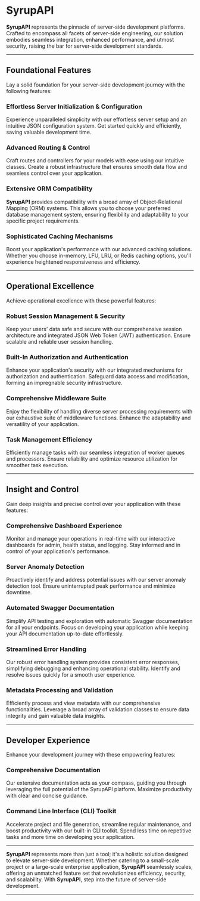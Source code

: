 # **SyrupAPI**

**SyrupAPI** represents the pinnacle of server-side development platforms. Crafted to encompass all facets of server-side engineering, our solution embodies seamless integration, enhanced performance, and utmost security, raising the bar for server-side development standards.

---

## **Foundational Features**

Lay a solid foundation for your server-side development journey with the following features:

### **Effortless Server Initialization & Configuration**

Experience unparalleled simplicity with our effortless server setup and an intuitive JSON configuration system. Get started quickly and efficiently, saving valuable development time.

### **Advanced Routing & Control**

Craft routes and controllers for your models with ease using our intuitive classes. Create a robust infrastructure that ensures smooth data flow and seamless control over your application.

### **Extensive ORM Compatibility**

**SyrupAPI** provides compatibility with a broad array of Object-Relational Mapping (ORM) systems. This allows you to choose your preferred database management system, ensuring flexibility and adaptability to your specific project requirements.

### **Sophisticated Caching Mechanisms**

Boost your application's performance with our advanced caching solutions. Whether you choose in-memory, LFU, LRU, or Redis caching options, you'll experience heightened responsiveness and efficiency.

---

## **Operational Excellence**

Achieve operational excellence with these powerful features:

### **Robust Session Management & Security**

Keep your users' data safe and secure with our comprehensive session architecture and integrated JSON Web Token (JWT) authentication. Ensure scalable and reliable user session handling.

### **Built-In Authorization and Authentication**

Enhance your application's security with our integrated mechanisms for authorization and authentication. Safeguard data access and modification, forming an impregnable security infrastructure.

### **Comprehensive Middleware Suite**

Enjoy the flexibility of handling diverse server processing requirements with our exhaustive suite of middleware functions. Enhance the adaptability and versatility of your application.

### **Task Management Efficiency**

Efficiently manage tasks with our seamless integration of worker queues and processors. Ensure reliability and optimize resource utilization for smoother task execution.

---

## **Insight and Control**

Gain deep insights and precise control over your application with these features:

### **Comprehensive Dashboard Experience**

Monitor and manage your operations in real-time with our interactive dashboards for admin, health status, and logging. Stay informed and in control of your application's performance.

### **Server Anomaly Detection**

Proactively identify and address potential issues with our server anomaly detection tool. Ensure uninterrupted peak performance and minimize downtime.

### **Automated Swagger Documentation**

Simplify API testing and exploration with automatic Swagger documentation for all your endpoints. Focus on developing your application while keeping your API documentation up-to-date effortlessly.

### **Streamlined Error Handling**

Our robust error handling system provides consistent error responses, simplifying debugging and enhancing operational stability. Identify and resolve issues quickly for a smooth user experience.

### **Metadata Processing and Validation**

Efficiently process and view metadata with our comprehensive functionalities. Leverage a broad array of validation classes to ensure data integrity and gain valuable data insights.

---

## **Developer Experience**

Enhance your development journey with these empowering features:

### **Comprehensive Documentation**

Our extensive documentation acts as your compass, guiding you through leveraging the full potential of the SyrupAPI platform. Maximize productivity with clear and concise guidance.

### **Command Line Interface (CLI) Toolkit**

Accelerate project and file generation, streamline regular maintenance, and boost productivity with our built-in CLI toolkit. Spend less time on repetitive tasks and more time on developing your application.

---

**SyrupAPI** represents more than just a tool; it's a holistic solution designed to elevate server-side development. Whether catering to a small-scale project or a large-scale enterprise application, **SyrupAPI** seamlessly scales, offering an unmatched feature set that revolutionizes efficiency, security, and scalability. With **SyrupAPI**, step into the future of server-side development.

---
